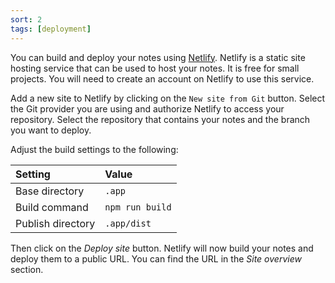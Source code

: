 ```yaml
---
sort: 2
tags: [deployment]
---
```


You can build and deploy your notes using [Netlify](https://www.netlify.com/). Netlify is a static site hosting service that can be used to host your notes. It is free for small projects. You will need to create an account on Netlify to use this service.

Add a new site to Netlify by clicking on the `New site from Git` button. Select the Git provider you are using and authorize Netlify to access your repository. Select the repository that contains your notes and the branch you want to deploy.

Adjust the build settings to the following:

| Setting           | Value           |
| :---------------- | :-------------- |
| Base directory    | `.app`          |
| Build command     | `npm run build` |
| Publish directory | `.app/dist`     |

Then click on the _Deploy site_ button. Netlify will now build your notes and deploy them to a public URL. You can find the URL in the _Site overview_ section.
